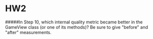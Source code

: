 HW2
========


#####In Step 10, which internal quality metric became better in the GameView class (or one of its methods)? Be sure to give "before" and "after" measurements.
